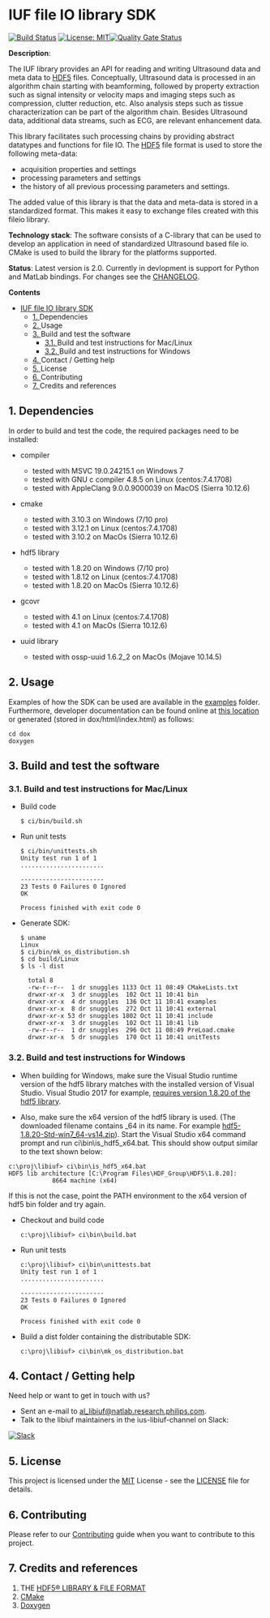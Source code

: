# IUF file IO library SDK
[![Build Status](https://travis-ci.com/philips-software/ius-libiuf.svg?branch=develop)](https://travis-ci.com/philips-software/ius-libiuf) [![License: MIT](https://img.shields.io/badge/License-MIT-brightgreen.svg)](https://opensource.org/licenses/MIT)[![Quality Gate Status](https://sonarcloud.io/api/project_badges/measure?project=philips-software_ius-libiuf&metric=alert_status)](https://sonarcloud.io/dashboard?id=philips-software_ius-libiuf)

**Description**:

The IUF library provides an API for reading and writing Ultrasound data and meta data to [HDF5](https://www.hdfgroup.org/solutions/hdf5/) files. Conceptually, Ultrasound data is processed in an algorithm chain starting with beamforming, followed by property extraction such as signal intensity or velocity maps and imaging steps such as compression, clutter reduction, etc. Also analysis steps such as tissue characterization can be part of the algorithm chain. Besides Ultrasound data, additional data streams, such as ECG, are relevant enhancement data.

This library facilitates such processing chains by providing abstract datatypes and functions for file IO. The [HDF5](https://www.hdfgroup.org/solutions/hdf5/) file format is used to store the following meta-data:

- acquisition properties and settings 
- processing parameters and settings 
- the history of all previous processing parameters and settings.

The added value of this library is that the data and meta-data is stored in a standardized format. This makes it easy to exchange files created with this fileio library.

**Technology stack**: The software consists of a C-library that can be used to develop an application in need of standardized Ultrasound based file io. CMake is used to build the library for the platforms supported.

**Status**:  Latest version is 2.0. Currently in devlopment is support for Python and MatLab bindings. For changes see the [CHANGELOG](CHANGELOG.md).

**Contents**
<!-- vscode-markdown-toc -->
- [IUF file IO library SDK](#IUF-file-IO-library-SDK)
  - [1. <a name='Dependencies'></a>Dependencies](#1-a-nameDependenciesaDependencies)
  - [2. <a name='Usage'></a>Usage](#2-a-nameUsageaUsage)
  - [3. <a name='Buildandtestthesoftware'></a>Build and test the software](#3-a-nameBuildandtestthesoftwareaBuild-and-test-the-software)
    - [3.1. <a name='BuildandtestinstructionsforMacLinux'></a>Build and test instructions for Mac/Linux](#31-a-nameBuildandtestinstructionsforMacLinuxaBuild-and-test-instructions-for-MacLinux)
    - [3.2. <a name='BuildandtestinstructionsforWindows'></a>Build and test instructions for Windows](#32-a-nameBuildandtestinstructionsforWindowsaBuild-and-test-instructions-for-Windows)
  - [4. <a name='ContactGettinghelp'></a>Contact / Getting help](#4-a-nameContactGettinghelpaContact--Getting-help)
  - [5. <a name='License'></a>License](#5-a-nameLicenseaLicense)
  - [6. <a name='Contributing'></a> Contributing](#6-a-nameContributinga-Contributing)
  - [7. <a name='Creditsandreferences'></a>Credits and references](#7-a-nameCreditsandreferencesaCredits-and-references)

<!-- vscode-markdown-toc-config
	numbering=true
	autoSave=true
	/vscode-markdown-toc-config -->
<!-- /vscode-markdown-toc -->

##  1. <a name='Dependencies'></a>Dependencies

In order to build and test the code, the required packages need to be installed:
- compiler
  - tested with MSVC 19.0.24215.1 on Windows 7
  - tested with GNU c compiler 4.8.5 on Linux (centos:7.4.1708)
  - tested with AppleClang 9.0.0.9000039 on MacOS (Sierra 10.12.6)
  
- cmake
  - tested with 3.10.3 on Windows (7/10 pro)
  - tested with 3.12.1 on Linux (centos:7.4.1708)
  - tested with 3.10.2 on MacOs (Sierra 10.12.6)
  
- hdf5 library
  - tested with 1.8.20 on Windows (7/10 pro)
  - tested with 1.8.12 on Linux (centos:7.4.1708)
  - tested with 1.8.20 on MacOs (Sierra 10.12.6)

- gcovr
  - tested with 4.1 on Linux (centos:7.4.1708)
  - tested with 4.1 on MacOs (Sierra 10.12.6)

- uuid library 
  - tested with ossp-uuid 1.6.2_2 on MacOs (Mojave 10.14.5)


##  2. <a name='Usage'></a>Usage

Examples of how the SDK can be used are available in the [examples](examples) folder. 
Furthermore, developer documentation can be found online at [this location](https://philips-software.github.io/ius-libiuf/index.html)
or generated (stored in dox/html/index.html) as follows:
```
cd dox
doxygen
```

##  3. <a name='Buildandtestthesoftware'></a>Build and test the software

###  3.1. <a name='BuildandtestinstructionsforMacLinux'></a>Build and test instructions for Mac/Linux

- Build code

    ```
    $ ci/bin/build.sh
    ```
- Run unit tests

    ```
    $ ci/bin/unittests.sh
    Unity test run 1 of 1
    .......................
    
    -----------------------
    23 Tests 0 Failures 0 Ignored 
    OK
    
    Process finished with exit code 0
    ```
- Generate SDK:
    ```
    $ uname
    Linux
    $ ci/bin/mk_os_distribution.sh
    $ cd build/Linux
    $ ls -l dist
    
      total 8
      -rw-r--r--  1 dr snuggles 1133 Oct 11 08:49 CMakeLists.txt
      drwxr-xr-x  3 dr snuggles  102 Oct 11 10:41 bin
      drwxr-xr-x  4 dr snuggles  136 Oct 11 10:41 examples
      drwxr-xr-x  8 dr snuggles  272 Oct 11 10:41 external
      drwxr-xr-x 53 dr snuggles 1802 Oct 11 10:41 include
      drwxr-xr-x  3 dr snuggles  102 Oct 11 10:41 lib
      -rw-r--r--  1 dr snuggles  296 Oct 11 08:49 PreLoad.cmake
      drwxr-xr-x  5 dr snuggles  170 Oct 11 10:41 unitTests

    ```


###  3.2. <a name='BuildandtestinstructionsforWindows'></a>Build and test instructions for Windows

- When building for Windows, make sure the Visual Studio runtime version of the hdf5 library matches
with the installed version of Visual Studio. Visual Studio 2017 for example, 
[requires version 1.8.20 of the hdf5 library](https://portal.hdfgroup.org/display/support/HDF5+1.8.20#files). 


- Also, make sure the x64 version of the hdf5 library is used. (The downloaded filename contains _64 in its name.
For example [hdf5-1.8.20-Std-win7_64-vs14.zip](https://support.hdfgroup.org/ftp/HDF5/releases/hdf5-1.8/hdf5-1.8.20/bin/windows/hdf5-1.8.20-Std-win7_64-vs14.zip)).
Start the Visual Studio x64 command prompt and run ci\bin\is_hdf5_x64.bat. This should show output similar
to the text shown below: 
```
c:\proj\libiuf> ci\bin\is_hdf5_x64.bat
HDF5 lib architecture [C:\Program Files\HDF_Group\HDF5\1.8.20]:
            8664 machine (x64)
```

If this is not the case, point the PATH environment to the x64 version of hdf5 bin folder and try again.


- Checkout and build code

    ```
    c:\proj\libiuf> ci\bin\build.bat
    ```
- Run unit tests

    ```
    c:\proj\libiuf> ci\bin\unittests.bat
    Unity test run 1 of 1
    .......................
    
    -----------------------
    23 Tests 0 Failures 0 Ignored 
    OK
    
    Process finished with exit code 0
    ```
- Build a dist folder containing the distributable SDK:

    ```
    c:\proj\libiuf> ci\bin\mk_os_distribution.bat
    ```

##  4. <a name='ContactGettinghelp'></a>Contact / Getting help

Need help or want to get in touch with us? 
* Sent an e-mail to al_libiuf@natlab.research.philips.com.
* Talk to the libiuf maintainers in the ius-libiuf-channel on Slack:
 
[![Slack](https://philips-software-slackin.now.sh/badge.svg)](https://philips-software-slackin.now.sh)

##  5. <a name='License'></a>License

This project is licensed under the [MIT](https://opensource.org/licenses/MIT) License - see the [LICENSE](LICENSE.md) file for details.

##  6. <a name='Contributing'></a> Contributing

Please refer to our [Contributing](CONTRIBUTING.md) guide when you want to contribute to this project.

##  7. <a name='Creditsandreferences'></a>Credits and references

1. THE [HDF5® LIBRARY & FILE FORMAT](https://www.hdfgroup.org/solutions/hdf5/)
2. [CMake](https://cmake.org/)
3. [Doxygen](http://www.doxygen.nl/)
   
